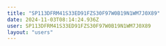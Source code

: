 ```yaml
---
title: "SP113DFRM41S33ED91FZS30F97W0B19N1WM7J0X89"
date: 2024-11-03T08:14:24.936Z
user: SP113DFRM41S33ED91FZS30F97W0B19N1WM7J0X89
layout: "users"
---
```

    